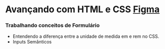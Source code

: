 # Avançando com HTML e CSS [Figma](https://www.figma.com/design/chPsB7D2J6aY61tqDrFNRk/Formul%C3%A1rio-de-matr%C3%ADcula-(Community)?node-id=3-811&t=Cnx9JCDgsHDq9ASf-0)

### Trabalhando conceitos de Formulário

- Entendendo a diferença entre a unidade de medida em e rem no CSS.
- Inputs Semânticos
